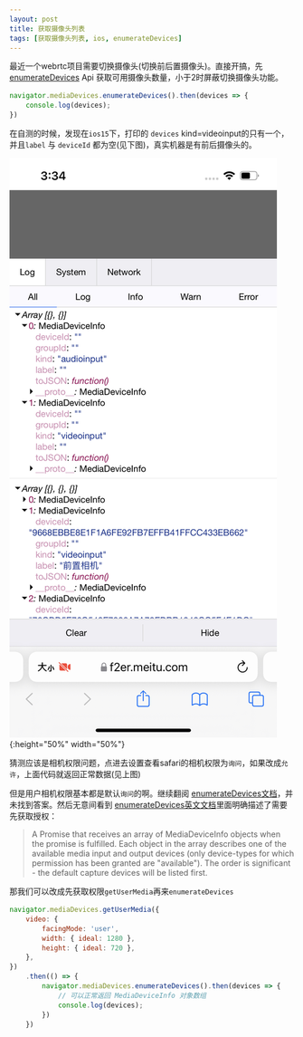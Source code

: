 ```yaml
---
layout: post
title: 获取摄像头列表
tags: [获取摄像头列表, ios, enumerateDevices]
---
```


最近一个webrtc项目需要切换摄像头(切换前后置摄像头)。直接开搞，先[enumerateDevices](https://developer.mozilla.org/zh-CN/docs/Web/API/MediaDevices/enumerateDevices) Api 获取可用摄像头数量，小于2时屏蔽切换摄像头功能。

```js
navigator.mediaDevices.enumerateDevices().then(devices => {
    console.log(devices);
})
```

在自测的时候，发现在`ios15`下，打印的 `devices` kind=videoinput的只有一个，并且`label` 与 `deviceId` 都为空(见下图)，真实机器是有前后摄像头的。

![控制台](./public/images/2022/media.jpeg){:height="50%" width="50%"}

猜测应该是相机权限问题，点进去设置查看safari的相机权限为`询问`，如果改成`允许`，上面代码就返回正常数据(见上图)

但是用户相机权限基本都是默认`询问`的啊。继续翻阅 [enumerateDevices文档](https://developer.mozilla.org/zh-CN/docs/Web/API/MediaDevices/enumerateDevices)，并未找到答案。然后无意间看到 [enumerateDevices英文文档](https://developer.mozilla.org/en-US/docs/Web/API/MediaDevices/enumerateDevices)里面明确描述了需要先获取授权：

> A Promise that receives an array of MediaDeviceInfo objects when the promise is fulfilled. Each object in the array describes one of the available media input and output devices (only device-types for which permission has been granted are "available"). The order is significant - the default capture devices will be listed first.

那我们可以改成先获取权限`getUserMedia`再来`enumerateDevices`

```js
navigator.mediaDevices.getUserMedia({
    video: {
        facingMode: 'user',
        width: { ideal: 1280 },
        height: { ideal: 720 },
    },
})
    .then(() => {
        navigator.mediaDevices.enumerateDevices().then(devices => {
            // 可以正常返回 MediaDeviceInfo 对象数组
            console.log(devices);
        })
    })
```